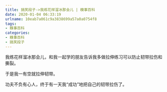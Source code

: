 ```yaml
---
title: 搞笑段子->我练花样溜冰那会儿 | 糗事百科
date: 2020-01-04 06:33:19
urlname: 10eab7a061c9a3838699a57a0a0754f8
tags: 
- 糗事百科
categories:
- 糗事百科
- 搞笑段子
---
```

我练花样溜冰那会儿，和我一起学的朋友告诉我多做拉伸练习可以防止韧带拉伤和撕裂。

于是我一有空就拉伸韧带。

功夫不负有心人，终于有一天我“成功”地把自己的韧带拉伤了。


